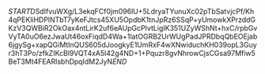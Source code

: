 $START$DSdIfvuWXg/L3ekqFCf0jm096lU+5LdryaTYunuXc02pTbSatvjcPf/Kh4qPEKliHDPlNTbT7yKeFJtcs45XU5OpdbK1tnJpRz6SSqP+yUmowkXPrzddGKzV3QWBiR2OkOax4ntLirK2uf6eAUpGcPIvtLigIK351UZyWShNt+hxC/rpbGvVyTA0uO6ezJwaUt46oxFiqdD4Wa+1latOGRB2UrWUgPadJPRDbqQbEOEjab6jgySg+xapQGiMtlnQUS605dJoogkyE1UmRxF4wXNwiduchKH039opL3Guyr3hT3Po/zfkZIKcBl9VQT4xA5l42g4ND+1+Pquzr8gvNhrowCjsCGsa97Mfiw5BeT3Mt4FEARlsbhDpqIdM2JyN$END$